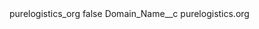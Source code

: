 <?xml version="1.0" encoding="UTF-8"?>
<CustomMetadata xmlns="http://soap.sforce.com/2006/04/metadata" xmlns:xsi="http://www.w3.org/2001/XMLSchema-instance" xmlns:xsd="http://www.w3.org/2001/XMLSchema">
    <label>purelogistics_org</label>
    <protected>false</protected>
    <values>
        <field>Domain_Name__c</field>
        <value xsi:type="xsd:string">purelogistics.org</value>
    </values>
</CustomMetadata>
